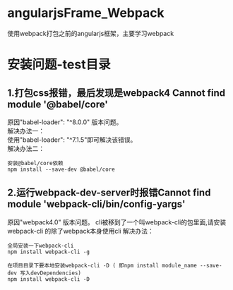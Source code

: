 # angularjsFrame_Webpack
使用webpack打包之前的angularjs框架，主要学习webpack


# 安装问题-test目录
## 1.打包css报错，最后发现是webpack4 Cannot find module '@babel/core'  
原因"babel-loader": "^8.0.0" 版本问题。  
解决办法一：  
使用"babel-loader": "^7.1.5"即可解决该错误。  
解决办法二：  
```
安装@babel/core依赖
npm install --save-dev @babel/core
```
## 2.运行webpack-dev-server时报错Cannot find module 'webpack-cli/bin/config-yargs'
原因"webpack4.0" 版本问题。 cli被移到了一个叫webpack-cli的包里面,请安装webpack-cli 的除了webpack本身使用cli
解决办法：
```
全局安装一下webpack-cli
npm install webpack-cli -g

在项目目录下要本地安装webpack-cli -D ( 即npm install module_name --save-dev 写入devDependencies)
npm install webpack-cli -D
```
